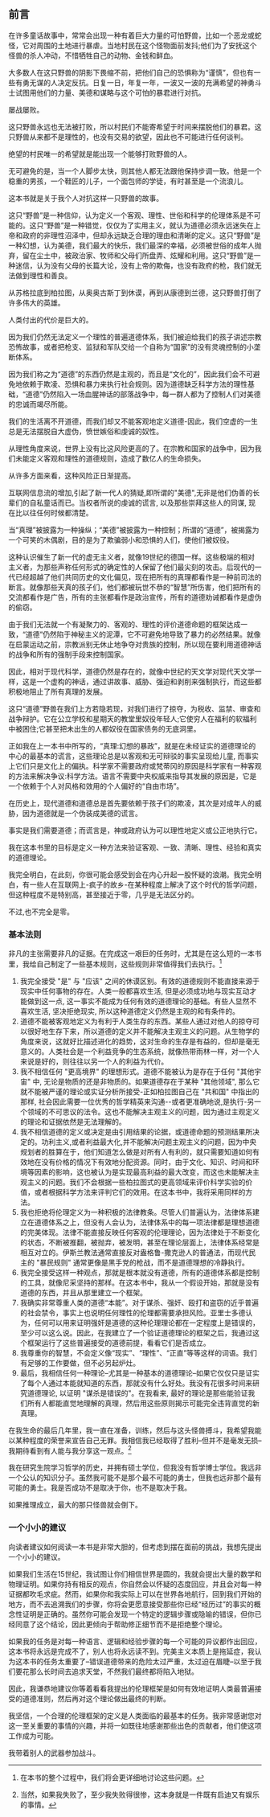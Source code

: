 ## 前言

在许多童话故事中，常常会出现一种有着巨大力量的可怕野兽，比如一个恶龙或蛇怪，它对周围的土地进行暴虐。当地村民在这个怪物面前发抖;他们为了安抚这个怪兽的杀人冲动，不惜牺牲自己的动物、金钱和鲜血。

大多数人在这只野兽的阴影下畏缩不前，把他们自己的恐惧称为“谨慎”，但也有一些有勇无谋的人决定反抗。日复一日，年复一年，一波又一波的充满希望的神勇斗士试图用他们的力量、美德和谋略与这个可怕的暴君进行对抗。

屡战屡败。

这只野兽永远也无法被打败，所以村民们不能寄希望于时间来摆脱他们的暴君。这只野兽从来都不是理性的，也没有交易的欲望，因此也不可能进行任何谈判。

绝望的村民唯一的希望就是能出现一个能够打败野兽的人。

无可避免的是，当一个人脚步太快，则其他人都无法跟他保持步调一致。他是一个稳重的男孩，一个鞋匠的儿子，一个面包师的学徒，有时甚至是一个流浪儿。

这本书就是关于我个人对抗这样一只野兽的故事。

这只“野兽”是一种信仰，认为定义一个客观、理性、世俗和科学的伦理体系是不可能的。这只“野兽”是一种错觉，仅仅为了实用主义，就认为道德必须永远迷失在上帝和政府的非理性沼泽中，但却永远缺乏合理的理由和清晰的定义。这只“野兽”是一种幻想，认为美德，我们最大的快乐，我们最深的幸福，必须被世俗的成年人抛弃，留在尘土中，被政治家、牧师和父母们所盘弄、炫耀和利用。这只“野兽”是一种迷信，认为没有父母的长篇大论，没有上帝的欺侮，也没有政府的枪，我们就无法做到理性和善良。

从苏格拉底到柏拉图，从奥奥古斯丁到休谟，再到从康德到兰德，这只野兽打倒了许多伟大的英雄。

人类付出的代价是巨大的。

因为我们仍然无法定义一个理性的普遍道德体系，我们被迫给我们的孩子讲述宗教恐怖故事，或者把枪支、监狱和军队交给一个自称为“国家”的没有灵魂控制的小垄断体系。

因为我们称之为“道德”的东西仍然是主观的，而且是“文化的”，因此我们会不可避免地依赖于欺凌、恐惧和暴力来执行社会规则。因为道德缺乏科学方法的理性基础，“道德”仍然陷入一场血腥神话的部落战争中，每一群人都为了控制人们对美德的忠诚而竭尽所能。

我们的生活离不开道德，而我们却又不能客观地定义道德-因此，我们空虚的一生总是无法摆脱自大虚伪，愤世嫉俗和虔诚的奴性。

从理性角度来说，世界上没有比这风险更高的了。在宗教和国家的战争中，因为我们未能定义客观和理性的道德规则，造成了数亿人的生命损失。

从许多方面来看，这种风险正日渐提高。

互联网信息流的增加,引起了新一代人的猜疑,即所谓的"美德",无非是他们伪善的长辈们的自私童话而已。当权者所说的虔诚的谎言, 以及那些崇拜这些人的同谋, 现在比以往任何时候都清楚。

当“真理”被披露为一种操纵；“美德”被披露为一种控制；所谓的“道德”，被揭露为一个可笑的木偶剧，目的是为了欺骗弱小和恐惧的人们，使他们被奴役。

这种认识催生了新一代的虚无主义者，就像19世纪的德国一样。这些极端的相对主义者，为那些声称任何形式的确定性的人保留了他们最尖刻的攻击。后现代的一代已经超越了他们共同历史的文化偏见，现在把所有的真理都看作是一种前司法的断言。就像那些天真的孩子们，他们都被玩世不恭的“智慧”所伤害，他们把所有的交流都看作是广告，所有的主张都看作是政治宣传，所有的道德劝诫都看作是虚伪的偷窃。

由于我们无法就一个有凝聚力的、客观的、理性的评价道德命题的框架达成一致，“道德”仍然陷于神秘主义的泥潭，它不可避免地导致了暴力的必然结果。就像在启蒙运动之前，宗教派别无休止地争夺对贵族的控制，所以现在要利用道德神话的战争和所有的强制手段来控制国家。

因此，相对于现代科学，道德仍然是存在的，就像中世纪的天文学对现代天文学一样，这是一个虚构的神话，通过讲故事、威胁、强迫和剥削来强制执行，而这些都积极地阻止了所有真理的发展。

这只“道德”野兽在我们上方若隐若现，对我们进行了掠夺，为税收、监禁、审查和战争辩护。它在公立学校和星期天的教堂里奴役年轻人;它使穷人在福利的软福利中被困住;它甚至把未出生的人都奴役在国家债务的无底洞里。

正如我在上一本书中所写的，“真理:幻想的暴政”，就是在未经证实的道德理论的中心的最基本的谎言，这些理论总是以客观和无可辩驳的事实呈现给儿童, 而事实上它们只是文化上的偏执。科学家不需要政府或梵蒂冈的原因是科学家有一种客观的方法来解决争议:科学方法。语言不需要中央权威来指导其发展的原因是，它是一个依赖于个人对风格和效用的个人偏好的“自由市场”。

在历史上，现代道德和道德总是首先要依赖于孩子们的欺凌，其次是对成年人的威胁，因为道德就是一个伪装成美德的谎言。

事实是我们需要道德；而谎言是，神或政府认为可以理性地定义或公正地执行它。

我在这本书里的目标是定义一种方法来验证客观、一致、清晰、理性、经验和真实的道德理论。

我完全明白，在此刻，你很可能会感受到会在内心升起一股怀疑的浪潮。我完全明白，有一些人在互联网上-疯子的故乡-在某种程度上解决了这个时代的哲学问题，但这种程度不是特别高，甚至接近于零，几乎是无法区分的。

不过,也不完全是零。

### 基本法则

非凡的主张需要非凡的证据。在完成这一艰巨的任务时，尤其是在这么短的一本书里，我给自己制定了一些基本规则，这些规则非常值得我们去执行。[^1]

1. 我完全接受 "是" 与 "应该" 之间的休谟区别。有效的道德规则不能直接来源于现实中任何事物的存在。人类一般都喜欢生活, 但是必须成功地与现实互动才能做到这一点, 这一事实不能成为任何有效的道德理论的基础。有些人显然不喜欢生活, 坚决拒绝现实, 所以这种道德定义仍然是主观的和有条件的。
2. 道德不能被客观地定义为有利于人类生存的东西。某些人通过对他人的掠夺可以很好地生存下来，所以道德的定义并不能解决主观主义的问题。从生物学的角度来说，这就好比描述进化的趋势，这对生命的生存是有益的，但却是毫无意义的。人类社会是一个利益竞争的生态系统，就像热带雨林一样，对一个人来说是好的，则往往以另一个人的利益为代价。
3. 我不相信任何 "更高境界" 的理想形式。道德不能被认为是存在于任何 "其他宇宙" 中, 无论是物质的还是非物质的。如果道德存在于某种 "其他领域", 那么它就不能被严谨的理论或实证分析所接受-正如柏拉图自己在 "共和国" 中指出的那样, 社会因此需要一位优秀的哲学精英来沟通--或者更准确地说,是执行-另一个领域的不可思议的法令。这也不能解决主观主义的问题，因为通过主观定义的理论和证据依然是无法理解的。
4. 我不相信道德的定义或决定是由引用结果的论据，或道德命题的预测结果所决定的。功利主义,或者利益最大化,并不能解决问题主观主义的问题，因为中央规划者的胜算在于，他们知道怎么做是对所有人有利的，就只需要知道如何有效地在没有价格的情况下有效地分配资源。同时，由于文化、知识、时间和环境等因素的影响，这也被认为是实现最高利益的最大改变，而这也未能解决主观主义的问题。我们不会根据一些柏拉图式的更高领域来评价科学实验的价值，或者根据科学方法来评判它们的效用。在这本书中，我将采用同样的方法。
5. 我也拒绝将伦理定义为一种积极的法律教条。尽管人们普遍认为，法律体系建立在道德体系之上，但没有人会认为，法律体系中的每一项法律都是理想道德的完美体现。法律不能直接反映任何客观的伦理理论，因为法律处于不断变化的状态，不断被推翻，被抛弃，被发明，甚至在理论层面上，法律体系经常是相互对立的。伊斯兰教法通常直接反对盎格鲁-撒克逊人的普通法，而现代民主的 "暴民规则" 通常更像是黑手党的枪战，而不是道德理想的冷静执行。
6. 我完全接受这样一种观点，那就是根本就没有道德，所有的道德体系都是控制的工具，就像尼采坚持的那样。在这本书中，我从一个假设开始，那就是没有道德的东西，并且从那里建立一个框架。
7. 我确实非常尊重人类的道德“本能”。对于谋杀、强奸、殴打和盗窃的近乎普遍的社会禁令，事实上也说明任何理性的伦理都需要承担风险。亚里士多德认为，任何可以用来证明强奸是道德的这种伦理理论都在一定程度上是错误的，至少可以这么说。因此，在我建立了一个验证道德理论的框架之后，我通过这个框架运行了这些普遍接受的道德前提，看看它们是否成立。
8. 我尊重你的智慧，不会定义像“现实”、“理性”、“正直”等等这样的词语。我们有足够的工作要做，但不必另起炉灶。
9. 最后，我相信任何一种理论–尤其是一种基本的道德理论–如果它仅仅只是证实了每个人通过本能就知道的东西，那就没有什么好处。我没有花很多时间来研究道德理论, 以证明 "谋杀是错误的"。在我看来, 最好的理论是那些能验证我们所有人都能直觉地理解的真理，然后用这些原则揭示可能完全违背直觉的新真理。

在我生命的最后几年里，我一直在准备，训练，然后与这头怪兽搏斗，我希望我能以某种程度的荣誉来宣告自己无罪。我相信我已经取得了胜利–但并不是毫发无损–我期待看到有人能与我分享这一观点。[^2]

我在研究生院学习哲学的历史，并拥有硕士学位，但我没有哲学博士学位。我远非一个公认的知识分子。虽然我可能不是那个最不可能的勇士，但我也远非那个最有可能的勇士。我是否成功不是取决于你，也不是取决于我。

如果推理成立，最大的那只怪兽就会倒下。

### 一个小小的建议

向读者建议如何阅读一本书是非常大胆的，但考虑到摆在面前的挑战，我想先提出一个小小的建议。

如果我们生活在15世纪，我试图让你们相信世界是圆的，我就会提出大量的数学和物理证明。如果你持有相反的观点，你自然会以怀疑的态度回应，并且会对每一种证据都吹毛求疵。然而，如果你和我实际上可以在世界各地航行，回到我们开始的地方，而不去追溯我们的步骤，你将会更愿意接受那些你已经“经历过”的事实的概念性证明是正确的。虽然你可能会发现一个特定的逻辑步骤或隐喻的错误，但你已经同意了这个结论，因此更倾向于帮助修正细节而不是拒绝整个理论。

如果我的任务是对每一种语言、逻辑和经验步骤的每一个可能的异议都作出回应，这本书将永远是完成不了，别人也将永远读不到。完美主义本质上是拖延症，我认为这本书的任务太重要了–错误道德带来的危险太过严重，太过迫在眉睫–以至于我们要花那么长时间去追求天堂，不然我们最终都将陷入地狱。

因此，我谦恭地建议你等着看看我提出的伦理框架是如何有效地证明人类最普遍接受的道德准则，然后再对这个理论做出最终的判断。

我坚信，一个合理的伦理框架的定义是人类面临的最基本的任务。我非常感谢您对这一至关重要的事情的兴趣，并将一如既往地感谢那些出色的贡献者，他们使这项工作成为可能。

我带着别人的武器参加战斗。

[^1]: 在本书的整个过程中，我们将会更详细地讨论这些问题。

[^2]: 当然，如果我失败了，至少我失败得很惨，这本身就是一件既有启迪又有娱乐的事情。

